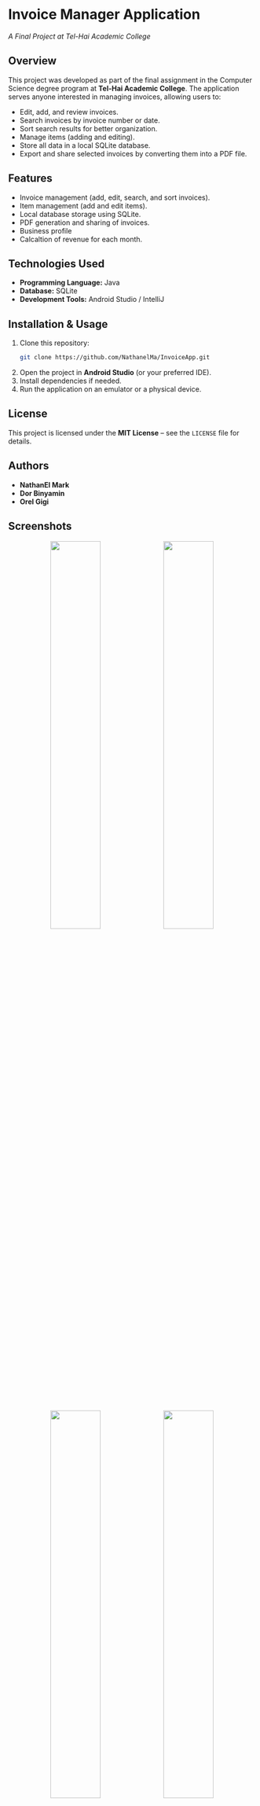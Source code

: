 # **Invoice Manager Application**
_A Final Project at Tel-Hai Academic College_

## **Overview**
This project was developed as part of the final assignment in the Computer Science degree program at **Tel-Hai Academic College**. The application serves anyone interested in managing invoices, allowing users to:
- Edit, add, and review invoices.
- Search invoices by invoice number or date.
- Sort search results for better organization.
- Manage items (adding and editing).
- Store all data in a local SQLite database.
- Export and share selected invoices by converting them into a PDF file.

## **Features**
-  Invoice management (add, edit, search, and sort invoices).
-  Item management (add and edit items).
-  Local database storage using SQLite.
-  PDF generation and sharing of invoices.
-  Business profile
-  Calcaltion of revenue for each month.

## **Technologies Used**
- **Programming Language:** Java
- **Database:** SQLite
- **Development Tools:** Android Studio / IntelliJ
## **Installation & Usage**
1. Clone this repository:
   ```sh
   git clone https://github.com/NathanelMa/InvoiceApp.git
   ```
2. Open the project in **Android Studio** (or your preferred IDE).
3. Install dependencies if needed.
4. Run the application on an emulator or a physical device.

## **License**
This project is licensed under the **MIT License** – see the `LICENSE` file for details.

## **Authors**
- **NathanEl Mark**
- **Dor Binyamin**
- **Orel Gigi**
  
## **Screenshots**
<p align="center">
  <img src="https://github.com/user-attachments/assets/17742b5f-ddd4-4b5b-8734-6c1ffd168679" width="45%" />
  <img src="https://github.com/user-attachments/assets/34d096a3-d6f2-408e-8beb-b851f8fb942b" width="45%" />
</p>

<p align="center">
  <img src="https://github.com/user-attachments/assets/ff4e7e74-fdf5-466a-8a66-f08c821bd528" width="45%" />
  <img src="https://github.com/user-attachments/assets/cffbcbb5-99bb-4f2f-b0da-52cd2d6f9f89" width="45%" />
</p>

<p align="center">
  <img src="https://github.com/user-attachments/assets/aa06e473-2801-4105-bdf1-0fd81390381e" width="50%" />
</p>

